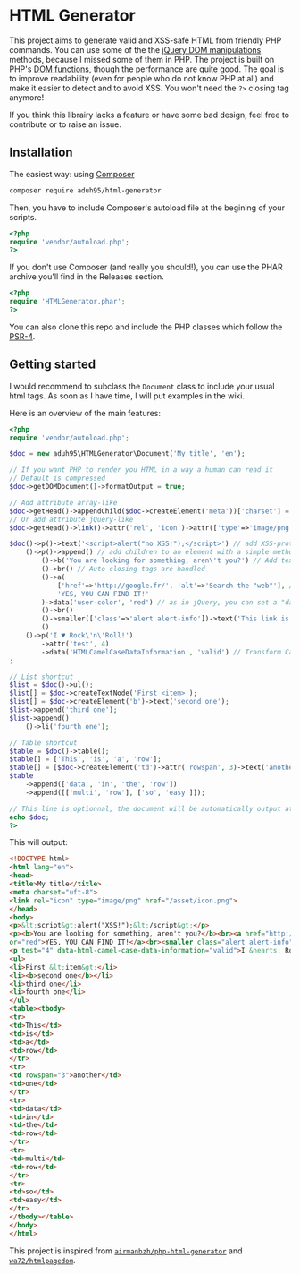 # HTML Generator

This project aims to generate valid and XSS-safe HTML from friendly PHP commands. You can use some of the the [jQuery DOM manipulations](http://api.jquery.com/category/manipulation/) methods, because I missed some of them in PHP. The project is built on PHP's [DOM functions](http://php.net/manual/en/book.dom.php), though the performance are quite good.
The goal is to improve readability (even for people who do not know PHP at all) and make it easier to detect and to avoid XSS. You won't need the `?>` closing tag anymore!


If you think this librairy lacks a feature or have some bad design, feel free to contribute or to raise an issue.

## Installation

The easiest way: using [Composer](http://getcomposer.com)

```sh
composer require aduh95/html-generator
```

Then, you have to include Composer's autoload file at the begining of your scripts.

```php
<?php
require 'vendor/autoload.php';
?>
```

If you don't use Composer (and really you should!), you can use the PHAR archive you'll find in the Releases section.

```php
<?php
require 'HTMLGenerator.phar';
?>
```

You can also clone this repo and include the PHP classes which follow the [PSR-4](www.php-fig.org/psr/psr-4/).

## Getting started

I would recommend to subclass the `Document` class to include your usual html tags. As soon as I have time, I will put examples in the wiki.

Here is an overview of the main features:

```php
<?php
require 'vendor/autoload.php';

$doc = new aduh95\HTMLGenerator\Document('My title', 'en');

// If you want PHP to render you HTML in a way a human can read it
// Default is compressed
$doc->getDOMDocument()->formatOutput = true;

// Add attribute array-like
$doc->getHead()->appendChild($doc->createElement('meta'))['charset'] = 'uft-8';
// Or add attribute jQuery-like
$doc->getHead()->link()->attr('rel', 'icon')->attr(['type'=>'image/png', 'href'=>'/asset/icon.png']);

$doc()->p()->text('<script>alert("no XSS!");</script>') // add XSS-protected text easily
    ()->p()->append() // add children to an element with a simple method call
        ()->b('You are looking for something, aren\'t you?') // Add text content
        ()->br() // Auto closing tags are handled
        ()->a(
            ['href'=>'http://google.fr/', 'alt'=>'Search the "web"'], // An other method to add attributes
            'YES, YOU CAN FIND IT!'
        )->data('user-color', 'red') // as in jQuery, you can set a "data-" attribute
        ()->br()
        ()->smaller(['class'=>'alert alert-info'])->text('This link is sponsored.')
        ()
    ()->p('I ♥ Rock\'n\'Roll!')
        ->attr('test', 4)
        ->data('HTMLCamelCaseDataInformation', 'valid') // Transform CamelCase dataset to snake_case to match W3C standard
;

// List shortcut
$list = $doc()->ul();
$list[] = $doc->createTextNode('First <item>');
$list[] = $doc->createElement('b')->text('second one');
$list->append('third one');
$list->append()
    ()->li('fourth one');

// Table shortcut
$table = $doc()->table();
$table[] = ['This', 'is', 'a', 'row'];
$table[] = [$doc->createElement('td')->attr('rowspan', 3)->text('another'), 'one'];
$table
    ->append(['data', 'in', 'the', 'row'])
    ->append([['multi', 'row'], ['so', 'easy']]);

// This line is optionnal, the document will be automatically output at the end of ths script
echo $doc;
?>
```

This will output:

```html
<!DOCTYPE html>
<html lang="en">
<head>
<title>My title</title>
<meta charset="uft-8">
<link rel="icon" type="image/png" href="/asset/icon.png">
</head>
<body>
<p>&lt;script&gt;alert("XSS!");&lt;/script&gt;</p>
<p><b>You are looking for something, aren't you?</b><br><a href="http://google.fr/" alt='Search the "web"' data-user-col
or="red">YES, YOU CAN FIND IT!</a><br><smaller class="alert alert-info">This link is sponsored.</smaller></p>
<p test="4" data-html-camel-case-data-information="valid">I &hearts; Rock'n'Roll!</p>
<ul>
<li>First &lt;item&gt;</li>
<li><b>second one</b></li>
<li>third one</li>
<li>fourth one</li>
</ul>
<table><tbody>
<tr>
<td>This</td>
<td>is</td>
<td>a</td>
<td>row</td>
</tr>
<tr>
<td rowspan="3">another</td>
<td>one</td>
</tr>
<tr>
<td>data</td>
<td>in</td>
<td>the</td>
<td>row</td>
</tr>
<tr>
<td>multi</td>
<td>row</td>
</tr>
<tr>
<td>so</td>
<td>easy</td>
</tr>
</tbody></table>
</body>
</html>
```


This project is inspired from [`airmanbzh/php-html-generator`](https://github.com/Airmanbzh/php-html-generator) and [`wa72/htmlpagedom`](https://github.com/wasinger/htmlpagedom).
